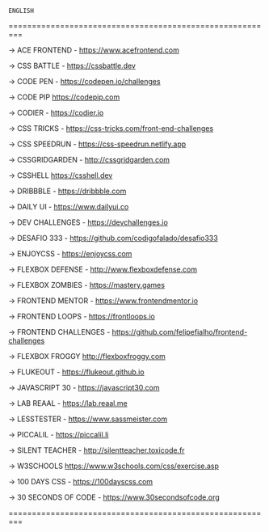 
```
ENGLISH
```

=========================================================


-> ACE FRONTEND - 
https://www.acefrontend.com


-> CSS BATTLE -
https://cssbattle.dev


-> CODE PEN -
https://codepen.io/challenges


-> CODE PIP
https://codepip.com


-> CODIER -
https://codier.io


-> CSS TRICKS -
https://css-tricks.com/front-end-challenges


-> CSS SPEEDRUN - 
https://css-speedrun.netlify.app


-> CSSGRIDGARDEN - 
http://cssgridgarden.com


-> CSSHELL
https://csshell.dev


-> DRIBBBLE -
https://dribbble.com


-> DAILY UI -
https://www.dailyui.co


-> DEV CHALLENGES -
https://devchallenges.io


-> DESAFIO 333 - 
https://github.com/codigofalado/desafio333


-> ENJOYCSS - 
https://enjoycss.com


-> FLEXBOX DEFENSE -
http://www.flexboxdefense.com


-> FLEXBOX ZOMBIES -
https://mastery.games


-> FRONTEND MENTOR -
https://www.frontendmentor.io


-> FRONTEND LOOPS -
https://frontloops.io


-> FRONTEND CHALLENGES - 
https://github.com/felipefialho/frontend-challenges


-> FLEXBOX FROGGY
http://flexboxfroggy.com


-> FLUKEOUT -
https://flukeout.github.io


-> JAVASCRIPT 30 -
https://javascript30.com


-> LAB REAAL -
https://lab.reaal.me


-> LESSTESTER -
https://www.sassmeister.com


-> PICCALIL -
https://piccalil.li


-> SILENT TEACHER -
http://silentteacher.toxicode.fr


-> W3SCHOOLS
https://www.w3schools.com/css/exercise.asp


-> 100 DAYS CSS -
https://100dayscss.com


-> 30 SECONDS OF CODE - 
https://www.30secondsofcode.org


=========================================================
